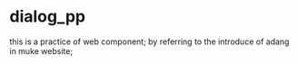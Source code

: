 # dialog_pp
this is a practice of web component;
by referring to the introduce of adang in muke website;
